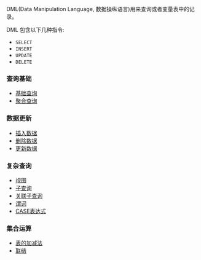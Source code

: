 
DML(Data Manipulation Language, 数据操纵语言)用来查询或者变量表中的记录。

DML 包含以下几种指令:
- `SELECT`
- `INSERT`
- `UPDATE`
- `DELETE`

### 查询基础

- [基础查询](01_基础查询.md)
- [聚合查询](02_聚合查询.md)

### 数据更新

- [插入数据](03_插入数据.md)
- [删除数据](04_删除数据.md)
- [更新数据](05_更新数据.md)

### 复杂查询

- [视图](06_视图.md)
- [子查询](07_子查询.md)
- [关联子查询](08_关联子查询.md)
- [谓词](09_谓词.md)
- [CASE表达式](10_CASE表达式.md)

### 集合运算

- [表的加减法](11_表的加减法.md)
- [联结](12_联结.md)

